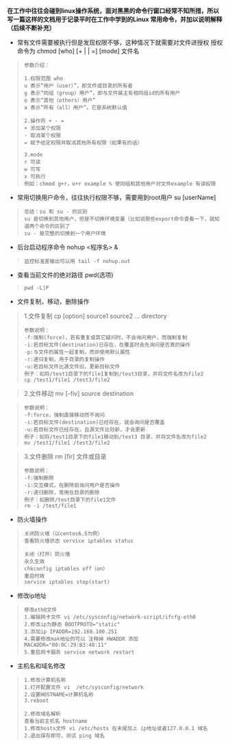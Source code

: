 **在工作中往往会碰到linux操作系统，面对黑黑的命令行窗口经常不知所措，所以写一篇这样的文档用于记录平时在工作中学到的Linux 常用命令，并加以说明解释（后续不断补充）**

- 常有文件需要被执行但是发现权限不够，这种情况下就需要对文件进授权 授权命令为 chmod [who] [+ | | =] [mode] 文件名 
   
>     参数介绍： 
>      
>     1.权限范围 who  
>     u 表示“用户（user）”，即文件或目录的所有者  
>     g 表示“同组（group）用户”，即与文件属主有相同组id的所有用户  
>     o 表示“其他（others）用户”  
>     a 表示“所有（all）用户”。它是系统默认值
>     
>     2.操作符 + - =  
>     + 添加某个权限  
>     - 取消某个权限  
>     = 赋予给定权限并取消其他所有权限（如果有的话）
>     
>     3.mode  
>     r 可读  
>     w 可写  
>     x 可执行
>     例如：chmod g+r，o+r example % 使同组和其他用户对文件example 有读权限

- 常用切换用户命令，往往执行权限不够，需要用到root用户 su [userName]

>     总结：su 和 su - 的区别
>     su 是切换到其他用户，但是不切换环境变量（比如说那些export命令查看一下，就知道两个命令的区别了
>     su - 是完整的切换到一个用户环境
 
- 后台启动程序命令 nohup <程序名> & 

>     监控标准差输出可以用 tail -f nohup.out

- 查看当前文件的绝对路径 pwd(选项)
>     pwd -L|P

- 文件复制，移动，删除操作

    
> 1.文件复制 cp [option] source1 source2 ... directory
> 
>     参数说明：
>     -f:强制(force)，若有重复或其它疑问时，不会询问用户，而强制复制
>     -i:若目标文件(destination)已存在，在覆盖时会先询问是否真的操作
>     -p:与文件的属性一起复制，而非使用默认属性
>     -r:递归复制，用于目录的复制操作
>     -u:若目标文件比源文件旧，更新目标文件
>     例子：如将/test1目录下的file1复制到/test3目录，并将文件名改为file2
>     cp /test1/file1 /test3/file2

   


> 2.文件移动 mv [-fiv] source destination

>     参数说明：
>     -f:force，强制直接移动而不询问
>     -i:若目标文件(destination)已经存在，就会询问是否覆盖
>     -u:若目标文件已经存在，且源文件比较新，才会更新
>     例子：如将/test1目录下的file1移动到/test3 目录，并将文件名改为file2
>     mv /test1/file1 /test3/file2

    
> 3.文件删除 rm [fir] 文件或目录
> 
>     参数说明：
>     -f:强制删除
>     -i:交互模式，在删除前询问用户是否操作
>     -r:递归删除，常用在目录的删除
>     例子：如删除/test目录下的file1文件
>     rm -i /test/file1

- 防火墙操作

>     关闭防火墙（以centos6.5为例）
>     查看防火墙状态 service iptables status
>     
>     关闭（打开）防火墙 
>     永久生效
>     chkconfig iptables off（on）
>     重启时效
>     service iptables stop(start)


- 修改ip地址
>     修改eth0文件
>     1.编辑网卡文件 vi /etc/sysconfig/network-script/ifcfg-eth0
>     2.修改ip为静态 BOOTPROTO="static"
>     3.添加ip IPADDR=192.168.100.251
>     4.需要修改mak地址的可以 注释掉 HWADDR 添加 MACADDR="00:0C:29:B3:40:11"
>     5.重启网卡服务 service network restart


- 主机名和域名修改
   
>     1.修改计算机名称
>     1.打开配置文件 vi  /etc/sysconfig/network
>     2.设置HOSTNAME=计算机名称
>     3.reboot 
>  
>     2.修改域名解析
>     查看当前主机名 hostname
>     1.修改hosts文件 vi /etc/hosts 在末尾加上 ip地址或者127.0.0.1 域名
>     2.退出保存即可，测试 ping 域名
